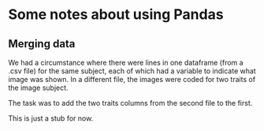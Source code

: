 # Some notes about using Pandas

## Merging data

We had a circumstance where there were lines in one dataframe (from
a .csv file) for the same subject, each of which had a variable to
indicate what image was shown.  In a different file, the images were
coded for two traits of the image subject.

The task was to add the two traits columns from the second file to
the first.

This is just a stub for now.
